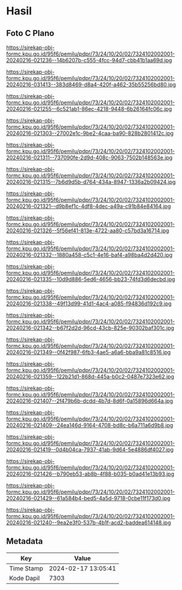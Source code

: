 # Hasil

## Foto C Plano

https://sirekap-obj-formc.kpu.go.id/95f6/pemilu/pdpr/73/24/10/20/02/7324102002001-20240216-021236--14b6207b-c555-4fcc-94d7-cbb41b1aa69d.jpg

https://sirekap-obj-formc.kpu.go.id/95f6/pemilu/pdpr/73/24/10/20/02/7324102002001-20240216-031413--383d8469-d8a4-420f-a462-35b55256bd80.jpg

https://sirekap-obj-formc.kpu.go.id/95f6/pemilu/pdpr/73/24/10/20/02/7324102002001-20240216-021255--6c521ab1-86ec-4218-9448-6b26164fc06c.jpg

https://sirekap-obj-formc.kpu.go.id/95f6/pemilu/pdpr/73/24/10/20/02/7324102002001-20240216-021303--27002e1c-9be2-4caa-ba90-828b2801412c.jpg

https://sirekap-obj-formc.kpu.go.id/95f6/pemilu/pdpr/73/24/10/20/02/7324102002001-20240216-021311--737090fe-2d9d-408c-9063-7502b148563e.jpg

https://sirekap-obj-formc.kpu.go.id/95f6/pemilu/pdpr/73/24/10/20/02/7324102002001-20240216-021315--7b6d9d5b-d764-434a-8947-1336a2b09424.jpg

https://sirekap-obj-formc.kpu.go.id/95f6/pemilu/pdpr/73/24/10/20/02/7324102002001-20240216-021321--d9b8ef1c-4df8-4dec-a49a-c91b84e84164.jpg

https://sirekap-obj-formc.kpu.go.id/95f6/pemilu/pdpr/73/24/10/20/02/7324102002001-20240216-021326--5f56ef41-813e-4722-aa80-c57bd3a16714.jpg

https://sirekap-obj-formc.kpu.go.id/95f6/pemilu/pdpr/73/24/10/20/02/7324102002001-20240216-021332--1880a458-c5c1-4e16-baf4-a98ba4d2d420.jpg

https://sirekap-obj-formc.kpu.go.id/95f6/pemilu/pdpr/73/24/10/20/02/7324102002001-20240216-021335--10d9d886-5ed6-4656-bb23-74fd3d6decbd.jpg

https://sirekap-obj-formc.kpu.go.id/95f6/pemilu/pdpr/73/24/10/20/02/7324102002001-20240216-021338--49f13d99-41d1-4ac4-a085-f94836d192c9.jpg

https://sirekap-obj-formc.kpu.go.id/95f6/pemilu/pdpr/73/24/10/20/02/7324102002001-20240216-021342--b67f2d2d-96cd-43cb-825e-90302baf301c.jpg

https://sirekap-obj-formc.kpu.go.id/95f6/pemilu/pdpr/73/24/10/20/02/7324102002001-20240216-021349--0f42f987-6fb3-4ae5-a6a6-bba9a81c8516.jpg

https://sirekap-obj-formc.kpu.go.id/95f6/pemilu/pdpr/73/24/10/20/02/7324102002001-20240216-021359--122b21d1-868d-445a-b0c2-0487e7323e62.jpg

https://sirekap-obj-formc.kpu.go.id/95f6/pemilu/pdpr/73/24/10/20/02/7324102002001-20240216-021407--2f479b6b-dcdd-4b7d-8d6f-0a15896d664a.jpg

https://sirekap-obj-formc.kpu.go.id/95f6/pemilu/pdpr/73/24/10/20/02/7324102002001-20240216-021409--24ea146d-9164-4708-bd8c-b6a711a6d9b8.jpg

https://sirekap-obj-formc.kpu.go.id/95f6/pemilu/pdpr/73/24/10/20/02/7324102002001-20240216-021419--0d4b04ca-7937-41ab-9d64-5e4886df4027.jpg

https://sirekap-obj-formc.kpu.go.id/95f6/pemilu/pdpr/73/24/10/20/02/7324102002001-20240216-021426--b790eb53-ab8b-4f88-b035-b0ad41e13b93.jpg

https://sirekap-obj-formc.kpu.go.id/95f6/pemilu/pdpr/73/24/10/20/02/7324102002001-20240216-021429--61a584b4-bed5-4a5d-9718-0cbe11f173d0.jpg

https://sirekap-obj-formc.kpu.go.id/95f6/pemilu/pdpr/73/24/10/20/02/7324102002001-20240216-021240--9ea2e3f0-537b-4b1f-acd2-baddea614148.jpg


## Metadata

| Key        | Value               |
| ---------- | ------------------- |
| Time Stamp | 2024-02-17 13:05:41 |
| Kode Dapil | 7303                |



